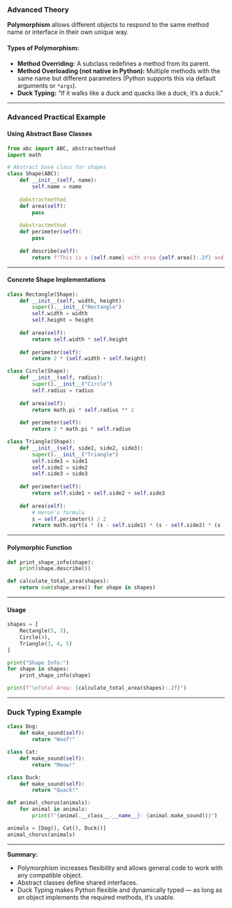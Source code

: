 ### **Advanced Theory**

**Polymorphism** allows different objects to respond to the same method name or interface in their own unique way.

#### **Types of Polymorphism:**

- **Method Overriding:** A subclass redefines a method from its parent.
- **Method Overloading (not native in Python):** Multiple methods with the same name but different parameters (Python supports this via default arguments or `*args`).
- **Duck Typing:** “If it walks like a duck and quacks like a duck, it’s a duck.”
---
### **Advanced Practical Example**

#### **Using Abstract Base Classes**

```python
from abc import ABC, abstractmethod
import math

# Abstract base class for shapes
class Shape(ABC):
    def __init__(self, name):
        self.name = name
    
    @abstractmethod
    def area(self):
        pass
    
    @abstractmethod
    def perimeter(self):
        pass
    
    def describe(self):
        return f"This is a {self.name} with area {self.area():.2f} and perimeter {self.perimeter():.2f}"
```

---

#### **Concrete Shape Implementations**

```python
class Rectangle(Shape):
    def __init__(self, width, height):
        super().__init__("Rectangle")
        self.width = width
        self.height = height
    
    def area(self):
        return self.width * self.height
    
    def perimeter(self):
        return 2 * (self.width + self.height)
```

```python
class Circle(Shape):
    def __init__(self, radius):
        super().__init__("Circle")
        self.radius = radius
    
    def area(self):
        return math.pi * self.radius ** 2
    
    def perimeter(self):
        return 2 * math.pi * self.radius
```

```python
class Triangle(Shape):
    def __init__(self, side1, side2, side3):
        super().__init__("Triangle")
        self.side1 = side1
        self.side2 = side2
        self.side3 = side3
    
    def perimeter(self):
        return self.side1 + self.side2 + self.side3
    
    def area(self):
        # Heron's formula
        s = self.perimeter() / 2
        return math.sqrt(s * (s - self.side1) * (s - self.side2) * (s - self.side3))
```

---

#### **Polymorphic Function**

```python
def print_shape_info(shape):
    print(shape.describe())

def calculate_total_area(shapes):
    return sum(shape.area() for shape in shapes)
```

---

#### **Usage**

```python
shapes = [
    Rectangle(5, 3),
    Circle(4),
    Triangle(3, 4, 5)
]

print("Shape Info:")
for shape in shapes:
    print_shape_info(shape)

print(f"\nTotal Area: {calculate_total_area(shapes):.2f}")
```

---

### **Duck Typing Example**

```python
class Dog:
    def make_sound(self):
        return "Woof!"

class Cat:
    def make_sound(self):
        return "Meow!"

class Duck:
    def make_sound(self):
        return "Quack!"

def animal_chorus(animals):
    for animal in animals:
        print(f"{animal.__class__.__name__}: {animal.make_sound()}")
```

```python
animals = [Dog(), Cat(), Duck()]
animal_chorus(animals)
```

---

**Summary:**

- Polymorphism increases flexibility and allows general code to work with any compatible object.
- Abstract classes define shared interfaces.
- Duck Typing makes Python flexible and dynamically typed — as long as an object implements the required methods, it’s usable.
